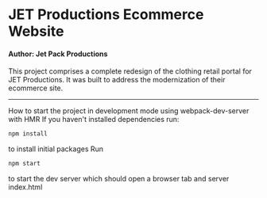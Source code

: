 # JET Productions Ecommerce Website
#### Author: Jet Pack Productions
This project comprises a complete redesign of the clothing retail portal for JET Productions. It was built to address the modernization of their ecommerce site.

---

How to start the project in development mode using webpack-dev-server with HMR
   If you haven't installed dependencies run:
   ``` bash
   npm install
   ``` 
   to install initial packages
   Run 
   ```bash
   npm start
   ```
   to start the dev server which should open a browser tab and server index.html

